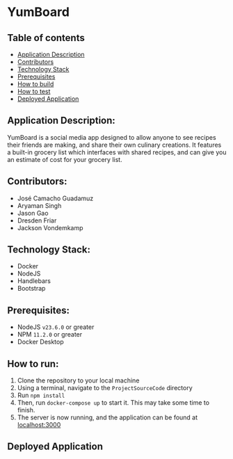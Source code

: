 # YumBoard

## Table of contents
- [Application Description](#application-description)
- [Contributors](#contributors)
- [Technology Stack](#technology-stack)
- [Prerequisites](#prerequisites)
- [How to build](#how-to-build)
- [How to test](#how-to-test)
- [Deployed Application](#deployed-application)

## Application Description:

YumBoard is a social media app designed to allow anyone to see recipes their friends are making, and share their own culinary creations. It features a built-in grocery list which interfaces with shared recipes, and can give you an estimate of cost for your grocery list. 

## Contributors:

  - José Camacho Guadamuz 
  - Aryaman Singh
  - Jason Gao 
  - Dresden Friar
  - Jackson Vondemkamp 

## Technology Stack:

- Docker
- NodeJS
- Handlebars
- Bootstrap

## Prerequisites:

- NodeJS `v23.6.0` or greater
- NPM `11.2.0` or greater
- Docker Desktop

## How to run:

1. Clone the repository to your local machine
2. Using a terminal, navigate to the `ProjectSourceCode` directory
3. Run `npm install` 
4. Then, run `docker-compose up` to start it. This may take some time to finish. 
5. The server is now running, and the application can be found at [localhost:3000](localhost:3000)

## Deployed Application

